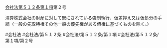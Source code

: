 [会社法第５１２条第１項](会社法＿＿＿＿第５１２条第１項)第２号

清算株式会社の財産に対して既にされている強制執行、仮差押え又は仮処分の手続（一般の先取特権その他一般の優先権がある債権に基づくものを除く。）


#会社法
#会社法/第５１２条
#会社法/第５１２条/第１項
#会社法/第５１２条/第１項/第２号
